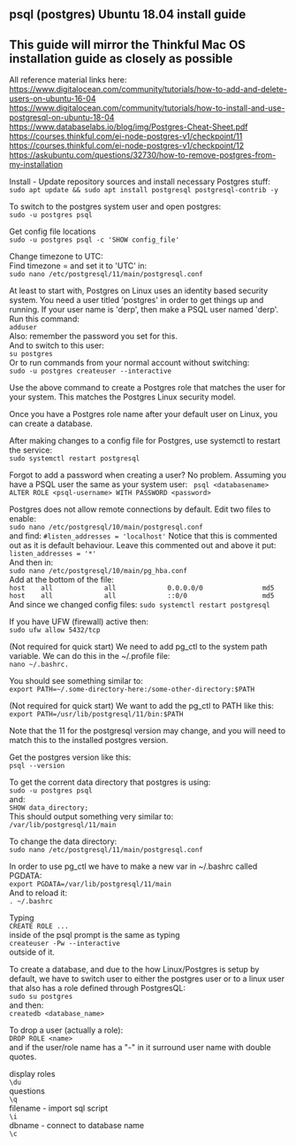 ## psql (postgres) Ubuntu 18.04 install guide
## This guide will mirror the Thinkful Mac OS installation guide as closely as possible

All reference material links here:  
https://www.digitalocean.com/community/tutorials/how-to-add-and-delete-users-on-ubuntu-16-04  
https://www.digitalocean.com/community/tutorials/how-to-install-and-use-postgresql-on-ubuntu-18-04  
https://www.databaselabs.io/blog/img/Postgres-Cheat-Sheet.pdf  
https://courses.thinkful.com/ei-node-postgres-v1/checkpoint/11  
https://courses.thinkful.com/ei-node-postgres-v1/checkpoint/12  
https://askubuntu.com/questions/32730/how-to-remove-postgres-from-my-installation  

Install - Update repository sources and install necessary Postgres stuff:  
```sudo apt update && sudo apt install postgresql postgresql-contrib -y```  
  
To switch to the postgres system user and open postgres:  
```sudo -u postgres psql```  
  
Get config file locations  
```sudo -u postgres psql -c 'SHOW config_file'```  
  
Change timezone to UTC:  
Find timezone = and set it to 'UTC' in:  
```sudo nano /etc/postgresql/11/main/postgresql.conf```  
  
At least to start with, Postgres on Linux uses an identity based security system. You need a user titled 'postgres' in 
order to get things up and running. If your user name is 'derp', then make a PSQL user named 'derp'.
Run this command:  
```adduser```  
Also: remember the password you set for this.  
And to switch to this user:  
```su postgres```  
Or to run commands from your normal account without switching:  
```sudo -u postgres createuser --interactive```  
  
Use the above command to create a Postgres role that matches the user for your system. This matches the 
Postgres Linux security model.  
  
Once you have a Postgres role name after your default user on Linux, you can create a database. 
  
After making changes to a config file for Postgres, use systemctl to restart the service:  
```sudo systemctl restart postgresql```  

Forgot to add a password when creating a user? No problem.
Assuming you have a PSQL user the same as your system user:
``` psql <databasename>```    
```ALTER ROLE <psql-username> WITH PASSWORD <password>```  
  
Postgres does not allow remote connections by default. Edit two files to enable:  
```sudo nano /etc/postgresql/10/main/postgresql.conf```  
and find:
```#listen_addresses = 'localhost'```
Notice that this is commented out as it is default behaviour. Leave this commented out and above it put:  
```listen_addresses = '*'```  
And then in:  
```sudo nano /etc/postgresql/10/main/pg_hba.conf```  
Add at the bottom of the file:  
```host    all             all             0.0.0.0/0               md5```  
```host    all             all             ::0/0                   md5```
And since we changed config files:
```sudo systemctl restart postgresql```  
  
If you have UFW (firewall) active then:  
```sudo ufw allow 5432/tcp```  
  
(Not required for quick start) We need to add pg_ctl to the system path variable. We can do this in 
the ~/.profile file:  
```nano ~/.bashrc.```  
  
You should see something similar to:  
```export PATH=~/.some-directory-here:/some-other-directory:$PATH```  
  
(Not required for quick start) We want to add the pg_ctl to PATH like this:  
```export PATH=/usr/lib/postgresql/11/bin:$PATH```  
  
Note that the 11 for the postgresql version may change, and you will need to match this to the installed 
postgres version.  
  
Get the postgres version like this:  
```psql --version```  
  
To get the corrent data directory that postgres is using:  
```sudo -u postgres psql```  
and:  
```SHOW data_directory;```  
This should output something very similar to:  
```/var/lib/postgresql/11/main```  
  
To change the data directory:  
```sudo nano /etc/postgresql/11/main/postgresql.conf```  
  
In order to use pg_ctl we have to make a new var in ~/.bashrc called PGDATA:  
```export PGDATA=/var/lib/postgresql/11/main```  
And to reload it:  
```. ~/.bashrc```  
  
Typing  
```CREATE ROLE ...```  
inside of the psql prompt is the same as typing  
```createuser -Pw --interactive```  
outside of it.  
  
To create a database, and due to the how Linux/Postgres is setup by default, we have to switch user to either the 
postgres user or to a linux user that also has a role defined through PostgresQL:  
```sudo su postgres```  
and then:  
```createdb <database_name>```  
  
To drop a user (actually a role):  
```DROP ROLE <name>```  
and if the user/role name has a "-" in it surround user name with double quotes.  
  
display roles  
```\du```  
questions  
```\q```  
filename - import sql script  
```\i```  
dbname - connect to database name  
```\c```  
